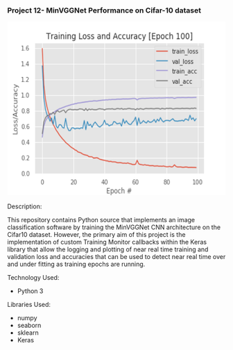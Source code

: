 ### Project 12- MinVGGNet Performance on Cifar-10 dataset

<p align="center">
    <img width="800" height="400"
     src="./output/3952.png">
</p>

Description:

This repository contains Python source that implements an image
 classification software by training the MinVGGNet CNN architecture on the
  Cifar10 dataset. However, the primary aim of this project is the
   implementation of custom Training Monitor callbacks within the Keras
    library that allow the logging and plotting of near real time training
     and validation loss and accuracies that can be used to detect near real
      time over and under fitting as training epochs are running.  
       

Technology Used:

* Python 3

Libraries Used:

* numpy
* seaborn
* sklearn
* Keras
